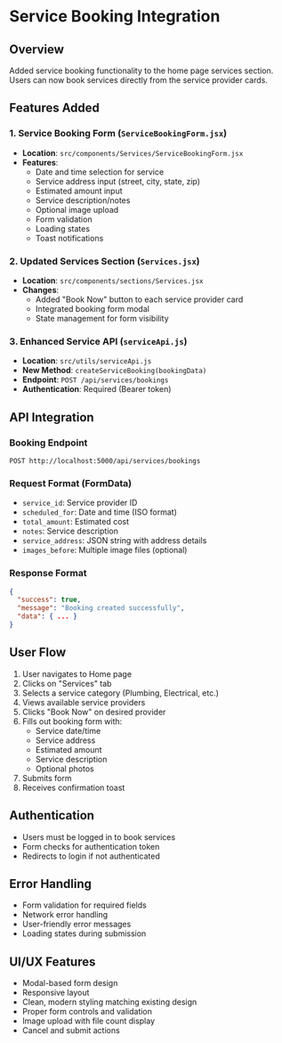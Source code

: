# Service Booking Integration

## Overview
Added service booking functionality to the home page services section. Users can now book services directly from the service provider cards.

## Features Added

### 1. Service Booking Form (`ServiceBookingForm.jsx`)
- **Location**: `src/components/Services/ServiceBookingForm.jsx`
- **Features**:
  - Date and time selection for service
  - Service address input (street, city, state, zip)
  - Estimated amount input
  - Service description/notes
  - Optional image upload
  - Form validation
  - Loading states
  - Toast notifications

### 2. Updated Services Section (`Services.jsx`)
- **Location**: `src/components/sections/Services.jsx`
- **Changes**:
  - Added "Book Now" button to each service provider card
  - Integrated booking form modal
  - State management for form visibility

### 3. Enhanced Service API (`serviceApi.js`)
- **Location**: `src/utils/serviceApi.js`
- **New Method**: `createServiceBooking(bookingData)`
- **Endpoint**: `POST /api/services/bookings`
- **Authentication**: Required (Bearer token)

## API Integration

### Booking Endpoint
```
POST http://localhost:5000/api/services/bookings
```

### Request Format (FormData)
- `service_id`: Service provider ID
- `scheduled_for`: Date and time (ISO format)
- `total_amount`: Estimated cost
- `notes`: Service description
- `service_address`: JSON string with address details
- `images_before`: Multiple image files (optional)

### Response Format
```json
{
  "success": true,
  "message": "Booking created successfully",
  "data": { ... }
}
```

## User Flow

1. User navigates to Home page
2. Clicks on "Services" tab
3. Selects a service category (Plumbing, Electrical, etc.)
4. Views available service providers
5. Clicks "Book Now" on desired provider
6. Fills out booking form with:
   - Service date/time
   - Service address
   - Estimated amount
   - Service description
   - Optional photos
7. Submits form
8. Receives confirmation toast

## Authentication
- Users must be logged in to book services
- Form checks for authentication token
- Redirects to login if not authenticated

## Error Handling
- Form validation for required fields
- Network error handling
- User-friendly error messages
- Loading states during submission

## UI/UX Features
- Modal-based form design
- Responsive layout
- Clean, modern styling matching existing design
- Proper form controls and validation
- Image upload with file count display
- Cancel and submit actions